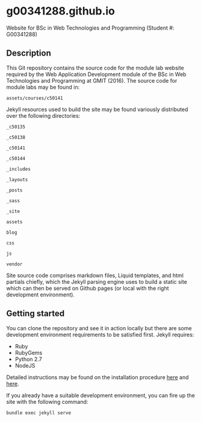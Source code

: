 # g00341288.github.io
Website for BSc in Web Technologies and Programming (Student #: G00341288)

## Description
This Git repository contains the source code for the module lab website required by the 
Web Application Development module of the BSc in Web Technologies and Programming at GMIT (2016).
The source code for module labs may be found in: 

`assets/courses/c50141`

Jekyll resources used to build the site may be found variously distributed over the following directories: 

`_c50135`

`_c50138`

`_c50141`

`_c50144`

`_includes`

`_layouts`

`_posts`

`_sass`

`_site`

`assets`

`blog`

`css`

`js`

`vendor`

Site source code comprises markdown files, Liquid templates, and html partials chiefly, which the Jekyll 
parsing engine uses to build a static site which can then be served on Github pages (or local with the right
development environment).

## Getting started 
You can clone the repository and see it in action locally but there are some development environment requirements
to be satisfied first. Jekyll requires: 

* Ruby
* RubyGems
* Python 2.7
* NodeJS

Detailed instructions may be found on the installation procedure [here](https://jekyllrb.com/docs/installation/) and 
[here](https://jekyllrb.com/docs/windows/#installation). 

If you already have a suitable development environment, you can fire up the site with the following command: 

`bundle exec jekyll serve`




